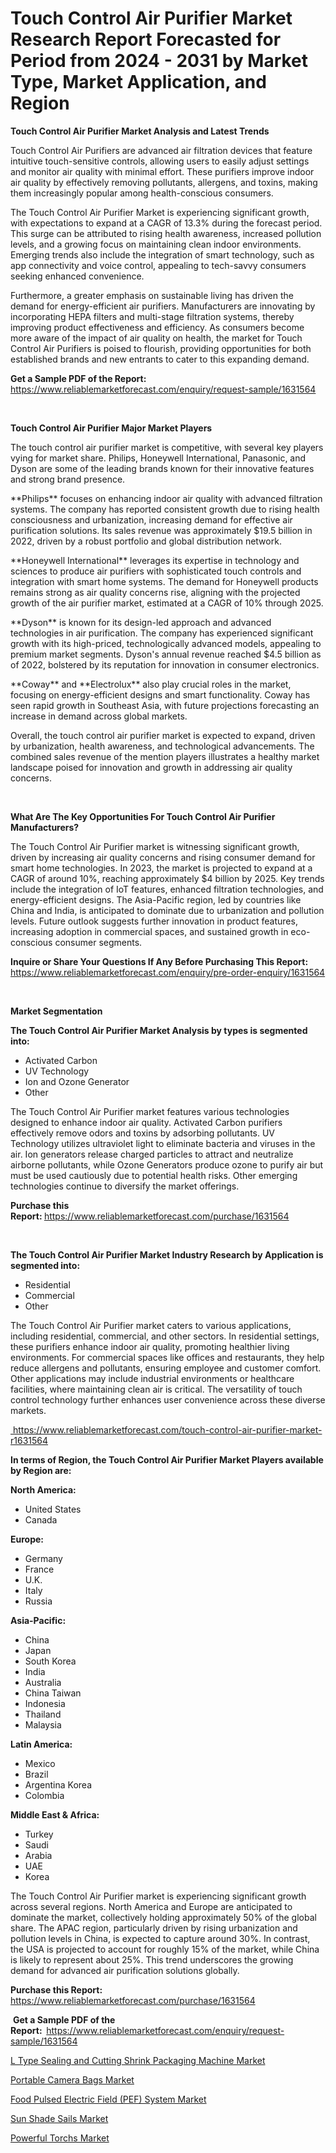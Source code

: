 <p><h1>Touch Control Air Purifier Market Research Report Forecasted for Period from 2024 -  2031 by Market Type, Market Application, and Region</h1></p><p><strong>Touch Control Air Purifier Market Analysis and Latest Trends</strong></p>
<p><p>Touch Control Air Purifiers are advanced air filtration devices that feature intuitive touch-sensitive controls, allowing users to easily adjust settings and monitor air quality with minimal effort. These purifiers improve indoor air quality by effectively removing pollutants, allergens, and toxins, making them increasingly popular among health-conscious consumers.</p><p>The Touch Control Air Purifier Market is experiencing significant growth, with expectations to expand at a CAGR of 13.3% during the forecast period. This surge can be attributed to rising health awareness, increased pollution levels, and a growing focus on maintaining clean indoor environments. Emerging trends also include the integration of smart technology, such as app connectivity and voice control, appealing to tech-savvy consumers seeking enhanced convenience.</p><p>Furthermore, a greater emphasis on sustainable living has driven the demand for energy-efficient air purifiers. Manufacturers are innovating by incorporating HEPA filters and multi-stage filtration systems, thereby improving product effectiveness and efficiency. As consumers become more aware of the impact of air quality on health, the market for Touch Control Air Purifiers is poised to flourish, providing opportunities for both established brands and new entrants to cater to this expanding demand.</p></p>
<p><strong>Get a Sample PDF of the Report:&nbsp;</strong> <a href="https://www.reliablemarketforecast.com/enquiry/request-sample/1631564?utm_campaign=1141&utm_medium=2&utm_source=Github&utm_content=ia&utm_term=27102024&utm_id=touch-control-air-purifier">https://www.reliablemarketforecast.com/enquiry/request-sample/1631564</a></p>
<p>&nbsp;</p>
<p><strong>Touch Control Air Purifier Major Market Players</strong></p>
<p><p>The touch control air purifier market is competitive, with several key players vying for market share. Philips, Honeywell International, Panasonic, and Dyson are some of the leading brands known for their innovative features and strong brand presence. </p><p>**Philips** focuses on enhancing indoor air quality with advanced filtration systems. The company has reported consistent growth due to rising health consciousness and urbanization, increasing demand for effective air purification solutions. Its sales revenue was approximately $19.5 billion in 2022, driven by a robust portfolio and global distribution network.</p><p>**Honeywell International** leverages its expertise in technology and sciences to produce air purifiers with sophisticated touch controls and integration with smart home systems. The demand for Honeywell products remains strong as air quality concerns rise, aligning with the projected growth of the air purifier market, estimated at a CAGR of 10% through 2025.</p><p>**Dyson** is known for its design-led approach and advanced technologies in air purification. The company has experienced significant growth with its high-priced, technologically advanced models, appealing to premium market segments. Dyson's annual revenue reached $4.5 billion as of 2022, bolstered by its reputation for innovation in consumer electronics.</p><p>**Coway** and **Electrolux** also play crucial roles in the market, focusing on energy-efficient designs and smart functionality. Coway has seen rapid growth in Southeast Asia, with future projections forecasting an increase in demand across global markets. </p><p>Overall, the touch control air purifier market is expected to expand, driven by urbanization, health awareness, and technological advancements. The combined sales revenue of the mention players illustrates a healthy market landscape poised for innovation and growth in addressing air quality concerns.</p></p>
<p>&nbsp;</p>
<p><strong>What Are The Key Opportunities For Touch Control Air Purifier Manufacturers?</strong></p>
<p><p>The Touch Control Air Purifier market is witnessing significant growth, driven by increasing air quality concerns and rising consumer demand for smart home technologies. In 2023, the market is projected to expand at a CAGR of around 10%, reaching approximately $4 billion by 2025. Key trends include the integration of IoT features, enhanced filtration technologies, and energy-efficient designs. The Asia-Pacific region, led by countries like China and India, is anticipated to dominate due to urbanization and pollution levels. Future outlook suggests further innovation in product features, increasing adoption in commercial spaces, and sustained growth in eco-conscious consumer segments.</p></p>
<p><strong>Inquire or Share Your Questions If Any Before Purchasing This Report:</strong> <a href="https://www.reliablemarketforecast.com/enquiry/pre-order-enquiry/1631564?utm_campaign=1141&utm_medium=2&utm_source=Github&utm_content=ia&utm_term=27102024&utm_id=touch-control-air-purifier">https://www.reliablemarketforecast.com/enquiry/pre-order-enquiry/1631564</a></p>
<p>&nbsp;</p>
<p><strong>Market Segmentation</strong></p>
<p><strong>The Touch Control Air Purifier Market Analysis by types is segmented into:</strong></p>
<p><ul><li>Activated Carbon</li><li>UV Technology</li><li>Ion and Ozone Generator</li><li>Other</li></ul></p>
<p><p>The Touch Control Air Purifier market features various technologies designed to enhance indoor air quality. Activated Carbon purifiers effectively remove odors and toxins by adsorbing pollutants. UV Technology utilizes ultraviolet light to eliminate bacteria and viruses in the air. Ion generators release charged particles to attract and neutralize airborne pollutants, while Ozone Generators produce ozone to purify air but must be used cautiously due to potential health risks. Other emerging technologies continue to diversify the market offerings.</p></p>
<p><strong>Purchase this Report:&nbsp;</strong><a href="https://www.reliablemarketforecast.com/purchase/1631564?utm_campaign=1141&utm_medium=2&utm_source=Github&utm_content=ia&utm_term=27102024&utm_id=touch-control-air-purifier">https://www.reliablemarketforecast.com/purchase/1631564</a></p>
<p>&nbsp;</p>
<p><strong>The Touch Control Air Purifier Market Industry Research by Application is segmented into:</strong></p>
<p><ul><li>Residential</li><li>Commercial</li><li>Other</li></ul></p>
<p><p>The Touch Control Air Purifier market caters to various applications, including residential, commercial, and other sectors. In residential settings, these purifiers enhance indoor air quality, promoting healthier living environments. For commercial spaces like offices and restaurants, they help reduce allergens and pollutants, ensuring employee and customer comfort. Other applications may include industrial environments or healthcare facilities, where maintaining clean air is critical. The versatility of touch control technology further enhances user convenience across these diverse markets.</p></p>
<p><a href="https://www.reliablemarketforecast.com/touch-control-air-purifier-market-r1631564?utm_campaign=1141&utm_medium=2&utm_source=Github&utm_content=ia&utm_term=27102024&utm_id=touch-control-air-purifier">&nbsp;https://www.reliablemarketforecast.com/touch-control-air-purifier-market-r1631564</a></p>
<p><strong>In terms of Region, the Touch Control Air Purifier Market Players available by Region are:</strong></p>
<p>
    <p> <strong> North America: </strong>
        <ul>
            <li>United States</li>
            <li>Canada</li>
        </ul>
        </p> 
    <p> <strong> Europe: </strong>
        <ul>
            <li>Germany</li>
            <li>France</li>
            <li>U.K.</li>
            <li>Italy</li>
            <li>Russia</li>
        </ul>
        </p> 
    <p> <strong> Asia-Pacific: </strong>
        <ul>
            <li>China</li>
            <li>Japan</li>
            <li>South Korea</li>
            <li>India</li>
            <li>Australia</li>
            <li>China Taiwan</li>
            <li>Indonesia</li>
            <li>Thailand</li>
            <li>Malaysia</li>
        </ul>
        </p> 
    <p> <strong> Latin America: </strong>
        <ul>
            <li>Mexico</li>
            <li>Brazil</li>
            <li>Argentina Korea</li>
            <li>Colombia</li>
        </ul>
        </p> 
    <p> <strong> Middle East & Africa: </strong>
        <ul>
            <li>Turkey</li>
            <li>Saudi</li>
            <li>Arabia</li>
            <li>UAE</li>
            <li>Korea</li>
        </ul>
    </p>
    </p>
<p><p>The Touch Control Air Purifier market is experiencing significant growth across several regions. North America and Europe are anticipated to dominate the market, collectively holding approximately 50% of the global share. The APAC region, particularly driven by rising urbanization and pollution levels in China, is expected to capture around 30%. In contrast, the USA is projected to account for roughly 15% of the market, while China is likely to represent about 25%. This trend underscores the growing demand for advanced air purification solutions globally.</p></p>
<p><strong>Purchase this Report: </strong><a href="https://www.reliablemarketforecast.com/purchase/1631564?utm_campaign=1141&utm_medium=2&utm_source=Github&utm_content=ia&utm_term=27102024&utm_id=touch-control-air-purifier">https://www.reliablemarketforecast.com/purchase/1631564</a></p>
<p>&nbsp;<strong>Get a Sample PDF of the Report:&nbsp;&nbsp;</strong><a href="https://www.reliablemarketforecast.com/enquiry/request-sample/1631564?utm_campaign=1141&utm_medium=2&utm_source=Github&utm_content=ia&utm_term=27102024&utm_id=touch-control-air-purifier">https://www.reliablemarketforecast.com/enquiry/request-sample/1631564</a></p>
<p><strong></strong></p>
<p><p><a href="https://issuu.com/reportprime-2/docs/l-type-sealing-and-cutting-shrink-p_a95b8ad9ae0f16?utm_campaign=1141&utm_medium=2&utm_source=Github&utm_content=ia&utm_term=27102024&utm_id=touch-control-air-purifier">L Type Sealing and Cutting Shrink Packaging Machine Market</a></p><p><a href="https://github.com/cairotmbrowne3cq/Market-Research-Report-List-1/blob/main/portable-camera-bags-market.md?utm_campaign=1141&utm_medium=2&utm_source=Github&utm_content=ia&utm_term=27102024&utm_id=touch-control-air-purifier">Portable Camera Bags Market</a></p><p><a href="https://www.linkedin.com/pulse/food-pulsed-electric-field-pef-system-market-size-share-trends-mnjqc?utm_campaign=1141&utm_medium=2&utm_source=Github&utm_content=ia&utm_term=27102024&utm_id=touch-control-air-purifier">Food Pulsed Electric Field (PEF) System Market</a></p><p><a href="https://www.linkedin.com/pulse/sun-shade-sails-market-drivers-challenges-forecast-2024-2031-fimjc?utm_campaign=1141&utm_medium=2&utm_source=Github&utm_content=ia&utm_term=27102024&utm_id=touch-control-air-purifier">Sun Shade Sails Market</a></p><p><a href="https://github.com/siennagx1ahafter/Market-Research-Report-List-1/blob/main/powerful-torchs-market.md?utm_campaign=1141&utm_medium=2&utm_source=Github&utm_content=ia&utm_term=27102024&utm_id=touch-control-air-purifier">Powerful Torchs Market</a></p></p>
